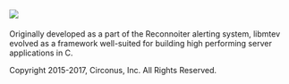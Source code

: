 # ![](/assets/mtev-logo.png)

Originally developed as a part of the Reconnoiter alerting system, libmtev
evolved as a framework well-suited for building high performing server
applications in C.

Copyright 2015-2017, Circonus, Inc.
All Rights Reserved.
